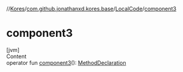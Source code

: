 //[Kores](../../index.md)/[com.github.jonathanxd.kores.base](../index.md)/[LocalCode](index.md)/[component3](component3.md)



# component3  
[jvm]  
Content  
operator fun [component3](component3.md)(): [MethodDeclaration](../-method-declaration/index.md)  



